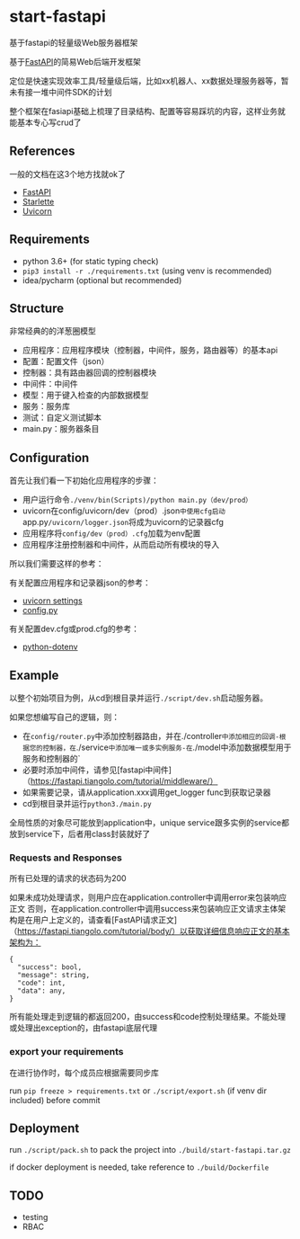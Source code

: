 # start-fastapi

基于fastapi的轻量级Web服务器框架

基于[FastAPI](https://github.com/tiangolo/fastapi)的简易Web后端开发框架

定位是快速实现效率工具/轻量级后端，比如xx机器人、xx数据处理服务器等，暂未有接一堆中间件SDK的计划

整个框架在fasiapi基础上梳理了目录结构、配置等容易踩坑的内容，这样业务就能基本专心写crud了

## References

一般的文档在这3个地方找就ok了

- [FastAPI](https://fastapi.tiangolo.com/)
- [Starlette](https://www.starlette.io/)
- [Uvicorn](https://www.uvicorn.org/)

## Requirements

- python 3.6+ (for static typing check)
- `pip3 install -r ./requirements.txt` (using venv is recommended)
- idea/pycharm (optional but recommended)

## Structure

非常经典的的洋葱圈模型

- 应用程序：应用程序模块（控制器，中间件，服务，路由器等）的基本api
- 配置：配置文件（json）
- 控制器：具有路由器回调的控制器模块
- 中间件：中间件
- 模型：用于键入检查的内部数据模型
- 服务：服务库
- 测试：自定义测试脚本
- main.py：服务器条目

## Configuration

首先让我们看一下初始化应用程序的步骤：

- 用户运行命令`./venv/bin(Scripts)/python main.py（dev/prod）`
- uvicorn在config/uvicorn/dev（prod）.json`中使用cfg启动`app.py`/uvicorn/logger.json`将成为uvicorn的记录器cfg
- 应用程序将`config/dev（prod）.cfg`加载为env配置
- 应用程序注册控制器和中间件，从而启动所有模块的导入

所以我们需要这样的参考：

有关配置应用程序和记录器json的参考：
- [uvicorn settings](https://www.uvicorn.org/settings/)
- [config.py](https://github.com/encode/uvicorn/blob/master/uvicorn/config.py)

有关配置dev.cfg或prod.cfg的参考：

- [python-dotenv](https://github.com/theskumar/python-dotenv)

## Example

以整个初始项目为例，从cd到根目录并运行`./script/dev.sh`启动服务器。

如果您想编写自己的逻辑，则：

- 在`config/router.py`中添加控制器路由，并在./controller`中添加相应的回调-根据您的控制器，在`./service`中添加唯一或多实例服务-在`./model中添加数据模型用于服务和控制器的`
- 必要时添加中间件，请参见[fastapi中间件]（https://fastapi.tiangolo.com/tutorial/middleware/）
- 如果需要记录，请从application.xxx调用get_logger func到获取记录器
- cd到根目录并运行`python3./main.py`

全局性质的对象尽可能放到application中，unique service跟多实例的service都放到service下，后者用class封装就好了

### Requests and Responses

所有已处理的请求的状态码为200

如果未成功处理请求，则用户应在application.controller中调用error来包装响应正文 否则，在application.controller中调用success来包装响应正文请求主体架构是在用户上定义的，请查看[FastAPI请求正文]（https://fastapi.tiangolo.com/tutorial/body/）以获取详细信息响应正文的基本架构为：

```text
{
  "success": bool,
  "message": string,
  "code": int,
  "data": any,
}
```

所有能处理走到逻辑的都返回200，由success和code控制处理结果。不能处理或处理出exception的，由fastapi底层代理

### export your requirements

在进行协作时，每个成员应根据需要同步库

run `pip freeze > requirements.txt` or `./script/export.sh` (if venv dir included) before commit

## Deployment

run `./script/pack.sh` to pack the project into `./build/start-fastapi.tar.gz`

if docker deployment is needed, take reference to `./build/Dockerfile`

## TODO

- testing
- RBAC
